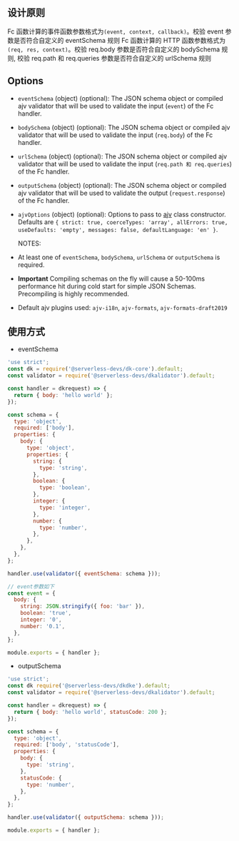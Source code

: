 ## 设计原则

Fc 函数计算的事件函数参数格式为`(event, context, callback)`。校验 event 参数是否符合自定义的 eventSchema 规则
Fc 函数计算的 HTTP 函数参数格式为`(req, res, context)`。校验 req.body 参数是否符合自定义的 bodySchema 规则, 校验 req.path 和 req.queries 参数是否符合自定义的 urlSchema 规则

## Options

- `eventSchema` (object) (optional): The JSON schema object or compiled ajv validator that will be used
  to validate the input (`event`) of the Fc handler.
- `bodySchema` (object) (optional): The JSON schema object or compiled ajv validator that will be used
  to validate the input (`req.body`) of the Fc handler.
- `urlSchema` (object) (optional): The JSON schema object or compiled ajv validator that will be used
  to validate the input (`req.path 和 req.queries`) of the Fc handler.
- `outputSchema` (object) (optional): The JSON schema object or compiled ajv validator that will be used
  to validate the output (`request.response`) of the Fc handler.
- `ajvOptions` (object) (optional): Options to pass to [ajv](https://ajv.js.org/docs/api.html#options)
  class constructor. Defaults are `{ strict: true, coerceTypes: 'array', allErrors: true, useDefaults: 'empty', messages: false, defaultLanguage: 'en' }`.

  NOTES:

- At least one of `eventSchema`, `bodySchema`, `urlSchema` or `outputSchema` is required.
- **Important** Compiling schemas on the fly will cause a 50-100ms performance hit during cold start for simple JSON Schemas. Precompiling is highly recommended.
- Default ajv plugins used: `ajv-i18n`, `ajv-formats`, `ajv-formats-draft2019`

## 使用方式

- eventSchema

```javascript
'use strict';
const dk = require('@serverless-devs/dk-core').default;
const validator = require('@serverless-devs/dkalidator').default;

const handler = dkrequest) => {
  return { body: 'hello world' };
});

const schema = {
  type: 'object',
  required: ['body'],
  properties: {
    body: {
      type: 'object',
      properties: {
        string: {
          type: 'string',
        },
        boolean: {
          type: 'boolean',
        },
        integer: {
          type: 'integer',
        },
        number: {
          type: 'number',
        },
      },
    },
  },
};

handler.use(validator({ eventSchema: schema }));

// event参数如下
const event = {
  body: {
    string: JSON.stringify({ foo: 'bar' }),
    boolean: 'true',
    integer: '0',
    number: '0.1',
  },
};

module.exports = { handler };
```

- outputSchema

```javascript
'use strict';
const dk require('@serverless-devs/dkdke').default;
const validator = require('@serverless-devs/dkalidator').default;

const handler = dkrequest) => {
  return { body: 'hello world', statusCode: 200 };
});

const schema = {
  type: 'object',
  required: ['body', 'statusCode'],
  properties: {
    body: {
      type: 'string',
    },
    statusCode: {
      type: 'number',
    },
  },
};

handler.use(validator({ outputSchema: schema }));

module.exports = { handler };
```
